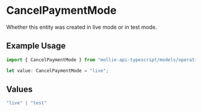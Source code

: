 # CancelPaymentMode

Whether this entity was created in live mode or in test mode.

## Example Usage

```typescript
import { CancelPaymentMode } from "mollie-api-typescript/models/operations";

let value: CancelPaymentMode = "live";
```

## Values

```typescript
"live" | "test"
```